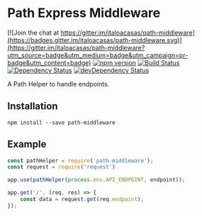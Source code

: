 # Path Express Middleware

[![Join the chat at https://gitter.im/italoacasas/path-middleware](https://badges.gitter.im/italoacasas/path-middleware.svg)](https://gitter.im/italoacasas/path-middleware?utm_source=badge&utm_medium=badge&utm_campaign=pr-badge&utm_content=badge)
[![npm version](https://badge.fury.io/js/path-middleware.svg)](https://badge.fury.io/js/path-middleware)
[![Build Status](https://travis-ci.org/italoacasas/path-middleware.svg?branch=master)](https://travis-ci.org/italoacasas/path-middleware)
[![Dependency Status](https://david-dm.org/italoacasas/path-middleware.svg)](https://david-dm.org/italoacasas/path-middleware)
[![devDependency Status](https://david-dm.org/italoacasas/path-middleware/dev-status.svg?theme=shields.io)](https://david-dm.org/italoacasas/path-middleware#info=devDependencies)

A Path Helper to handle endpoints.

## Installation
`npm install --save path-middleware`

## Example
```javascript
const pathHelper = require('path-middleware');
const request = require('request')

app.use(pathHelper(process.env.API_ENDPOINT, endpoint));

app.get('/', (req, res) => {
    const data = request.get(req.endpoint);
});
```
